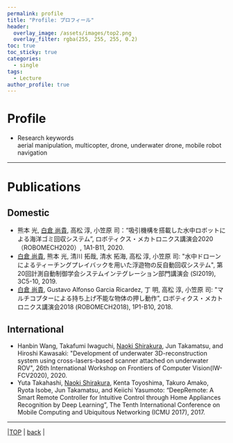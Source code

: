 ```yaml
---
permalink: profile
title: "Profile: プロフィール"
header:
  overlay_image: /assets/images/top2.png
  overlay_filter: rgba(255, 255, 255, 0.2)
toc: true
toc_sticky: true
categories:
  - single
tags:
  - Lecture
author_profile: true
---
```

# Profile
* Research keywords  
  aerial manipulation, multicopter, drone, underwater drone, mobile robot navigation
---

# Publications  
## Domestic
* 熊本 光, <ins>白倉 尚貴</ins>, 高松 淳, 小笠原 司：“吸引機構を搭載した水中ロボットによる海洋ゴミ回収システム”, ロボティクス・メカトロニクス講演会2020（ROBOMECH2020）, 1A1-B11, 2020.
* <ins>白倉 尚貴</ins>, 熊本 光, 清川 拓哉, 清水 拓海, 高松 淳, 小笠原 司: "水中ドローンによるティーチングプレイバックを用いた浮遊物の反自動回収システム", 第20回計測自動制御学会システムインテグレーション部門講演会 (SI2019), 3C5-10, 2019.
* <ins>白倉 尚貴</ins>, Gustavo Alfonso Garcia Ricardez, 丁 明, 高松 淳, 小笠原 司: "マルチコプターによる持ち上げ不能な物体の押し動作", ロボティクス・メカトロニクス講演会2018 (ROBOMECH2018), 1P1-B10, 2018.

## International
<!--* <ins>Naoki Shirakura</ins>, Takuya Kiyokawa, Hikaru Kumamoto, Jun Takamatsu, and Tsukasa Ogasawara: "Semi-automatic Collection of Marine Debris by Collaborating UAV and UUV", Proceedings of the 2020 IEEE International Conference on Robotic Computing (IRC 2020), pp. 412-413, 2020. [[bib]](shirakura_UUV_IRC2020.bib)
* <ins>Naoki Shirakura</ins>, Gustavo Alfonso Garcia Ricardez, Jun Takamatsu and Tsukasa Ogasawara: "Design of the Reusable Controller for Pushing Unliftable Objects Using a Multicopter", Proceedings of the 2020 IEEE International Conference on Robotic Computing (IRC 2020), pp. 121-126, 2020. [[bib]](shirakura_UAV_IRC2020.bib)-->
* Hanbin Wang, Takafumi Iwaguchi, <ins>Naoki Shirakura</ins>, Jun Takamatsu, and Hiroshi Kawasaki: "Development of underwater 3D-reconstruction system using cross-lasers-based scanner attached on underwater ROV", 26th International Workshop on Frontiers of Computer Vision(IW-FCV2020), 2020.
* Yuta Takahashi, <ins>Naoki Shirakura</ins>, Kenta Toyoshima, Takuro Amako, Ryota Isobe, Jun Takamatsu, and Keiichi Yasumoto: “DeepRemote: A Smart Remote Controller for Intuitive Control through Home Appliances Recognition by Deep Learning”, The Tenth International Conference on Mobile Computing and Ubiquitous Networking (ICMU 2017), 2017.

---

|[TOP](/) | <a href="javascript:history.back()">back</a> |

